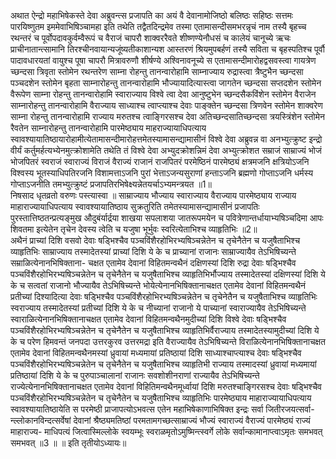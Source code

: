 

  
अथात ऐन्द्रो महाभिषेकस्ते देवा अब्रुवन्त्स प्रजापति का अयं वै देवानामोजिष्ठो बलिष्ठः सहिष्ठः सत्तमः पारयिष्णुतम इममेवाभिषिञ्चामहा इति तथेति तद्वैतदिन्द्रमेव तस्मा एतामासन्दीसमभरन्नृचं नाम तस्यै बृहच्च रथन्तरं च पूर्वोपदावकुर्वम्वैरूपं च वैराजं चापरौ शाक्वररैवते शीष्णण्येनौधसं च कालेयं चानूच्ये ऋचः प्राचीनातान्त्सामानि तिरश्चीनवायान्यजूंष्यतीकाशान्यश आस्तरणं श्रियमुपबर्हणं तस्यै सविता च बृहस्पतिश्च पूर्वौ पादावधारयतां वायुश्च पूषा चापरौ मित्रावरुणौ शीर्षण्ये अश्विनावनूच्ये स एतामासन्दीमारोहद्वसवस्त्वा गायत्रेण च्छन्दसा त्रिवृता स्तोमेन रथन्तरेण साम्ना रोहन्तु तानन्वारोहामि साम्नाज्याय रुद्रास्त्वा त्रैष्टुभैन च्छन्दसा पञ्चदशेन स्तोमेन बृहता साम्नारोहन्तु तानन्वारोहामि भौज्यायादित्यास्त्वा जागतेन च्छन्दसा सप्तदशेन स्तोमेन वैरूपेण साम्ना रोहन्तु तानन्वारोहामि स्वाराज्याय विश्वे त्वा देवा आनुष्टुभेन च्छन्दसैकविंशेन स्तोमेन वैराजेन साम्नारोहन्तु तानन्वारोहामि वैराज्याय साध्याश्च त्वाप्त्याश्च देवाः पाङ्क्तेन च्छन्दसा त्रिणवेन स्तोमेन शाक्वरेण साम्ना रोहन्तु तानन्वारोहामि राज्याय मरुतश्च त्वाङ्गिरसश्च देवा अतिच्छन्दसातिच्छन्दसा त्रयस्त्रिंशेन स्तोमेन रैवतेन साम्नारोहन्तु तानन्वारोहामि पारमेष्ठ्याय माहराज्यायाधिपत्याय स्वावश्यायातिष्ठायारोहामीत्येतामासन्दीमारोहत्तमेतस्यामासन्द्यामासीनं विश्वे देवा अब्रुवन्न वा अनभ्युत्क्रुष्ट इन्द्रो वीर्यं कर्तुमर्हत्यभ्येनमुत्क्रोशामेति तथेति तं विश्वे देवा अभ्युदक्रोशन्निमं देवा अभ्युत्क्रोशत सम्राजं साम्राज्यं भोजं भोजपितरं स्वराजं स्वाराज्यं विराजं वैराज्यं राजानं राजपितरं परमेष्ठिनं पारमेष्ठ्यं क्षत्रमजनि क्षत्रियोऽजनि विश्वस्य भूतस्याधिपतिरजनि विशामत्ताऽजनि पुरां भेत्ताऽजन्यसुराणां हन्ताऽजनि ब्रह्मणो गोप्ताऽजनि धर्मस्य गोप्ताऽजनीति तमभ्युत्क्रुष्टं प्रजापतिरभिषेक्ष्यन्नेतयर्चाऽभ्यमन्त्रयत ॥1॥  
निषसाद धृतव्रतो वरुणः पस्त्यास्वा ॥ साम्राज्याय भौज्याय स्वाराज्याय वैराज्याय पारमेष्ठ्याय राज्याय माहाराज्यायाधिपत्याय स्वावश्यायातिष्ठाय सुक्रतुरिति तमेतस्यामासन्द्यामासीनं प्रजापतिः पुरस्तात्तिष्ठतन्प्रत्यङ्मुख औदुबंर्यार्द्रया शाखया सपलाशया जातरूपमयेन च पवित्रेणान्तर्धायाभ्यषिञ्चदिमा आपः शिवतमा इत्येतेन तृचेन देवस्य त्वेति च यजुषा भूर्भुवः स्वरित्येताभिश्च व्याहृतिभिः ॥2॥  
अथैनं प्राच्यां दिशि वसवो देवाः षड्भिश्चैव पञ्चविंशैरहोभिरभ्यषिञ्चन्नेतेन च तृचेनैतेन च यजुषैताभिश्च व्याहृतिभिः साम्राज्याय तस्मादेतस्यां प्राच्यां दिशि ये के च प्राच्यानां राजानः साम्राज्यायैव तेऽभिषिच्यन्ते सम्राळित्येनानभिषिक्ताना- चक्षत एतामेव देवानां विहितमन्वथैनं दक्षिणस्यां दिशि रुद्रा देवाः षड्भिश्चैव पञ्चविंशैरहोभिरभ्यषिञ्चन्नेतेन च तृचेनैतेन च यजुषैताभिश्च व्याहृतिभिर्भौज्याय तस्मादेतस्यां दक्षिणस्यां दिशि ये के च सत्वतां राजानो भौज्यायैव तेऽभिषिच्यन्ते भोयेत्येनानभिषिक्तानाचक्षत एतामेव देवानां विहितमन्वथैनं प्रतीच्यां दिश्यादित्या देवाः षड्भिश्चैव पञ्चविंशैरहोभिरभ्यषिञ्चन्नेतेन च तृचेनेतैन च यजुषैताभिश्च व्याहृतिभिः स्वराज्याय तस्मादेतस्यां प्रतीच्यां दिशि ये के च नीच्यानां राजानो ये पाच्यानां स्वाराज्यायैव तेऽभिषिच्यन्ते स्वाराळित्येनानभिषिक्तानाचक्षत एतामेव देवानां विहितमन्वथैनमुदीच्यां दिशि विश्वे देवाः षड्भिश्चैव पञ्चविंशैरहोभिरभ्यषिञ्चन्नेतेन च तृचेनैतेन च यजुषैताभिश्च व्याहृतिभिर्वैराज्याय तस्मादेतस्यामुदीच्यां दिशि ये के च परेण हिमवन्तं जनपदा उत्तरकुरव उत्तरमद्रा इति वैराज्यायैव तेऽभिषिच्यन्ते विराळित्येनानभिषिक्तानाचक्षत एतामेव देवानां विहितमन्वथैनमस्यां ध्रुवायां मध्यमायां प्रतिष्ठायां दिशि साध्याश्चाप्त्याश्च देवाः षड्भिश्चैव पञ्चविंशैरहोभिरभ्यषिञ्चन्नेतेन च तृचेनैतेन च यजुषैताभिश्च व्याहृतिभी राज्याय तस्मादस्यां ध्रुवायां मध्यमायां प्रतिष्ठायां दिशि ये के च पुरुपाञ्चालानां राजानः सवशोशीनराणां राज्यायैव तेऽभिषिच्यन्ते राज्येत्येनानभिषिक्तानाचक्षत एतामेव देवानां विहितिमन्वथैनमूर्ध्वायां दिशि मरुतश्चाङ्गिरसश्च देवाः षड्भिश्चैव पञ्चविंशैरहोभिरभ्यषिञ्चन्नेतेन च तृचेनैतेन च यजुषैताभिश्च व्याहृतिभिः पारमेष्ठ्याय माहाराज्यायाधिपत्याय स्वावश्यायातिष्ठायेति स परमेष्ठी प्राजापत्योऽभवत्स एतेन महाभिषेकाणाभिषिक्त इन्द्रः सर्वा जितीरजयत्सर्वा- न्ल्लोकानविन्दत्सर्वेषां देवानां श्रैष्ठ्यमतिष्ठां परमतामगच्छत्साम्राज्यं भौज्यं स्वाराज्यं वैराज्यं पारमेष्ठ्यं राज्यं माहाराज्य- माधिपत्यं जित्वास्मिल्लोके स्वयम्भूः स्वराळमृतोऽमुष्मिन्त्स्वर्गे लोके सर्वान्कामानाप्त्वाऽमृतः समभवत् समभवत् ॥3 ॥ ॥ इति तृतीयोऽध्यायः॥  
